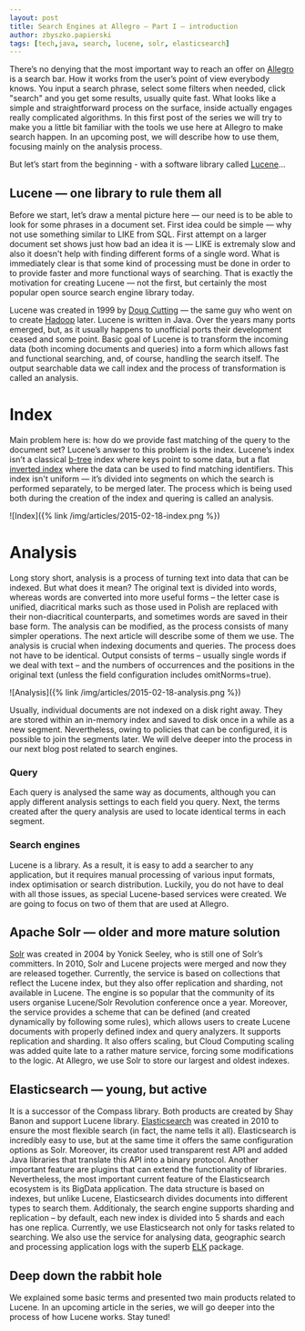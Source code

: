 ```yaml
---
layout: post
title: Search Engines at Allegro — Part I — introduction
author: zbyszko.papierski
tags: [tech,java, search, lucene, solr, elasticsearch]
---
```


There’s no denying that the most important way
to reach an offer on [Allegro](/about-us/) is a search bar. How it works from the user’s point of view everybody knows. You input a
search phrase, select some filters when needed, click "search" and you get some results, usually quite fast. What looks
like a simple and straightforward process on the surface, inside actually engages really
complicated algorithms. In this first post of the series we will try to make you a little bit familiar with the tools we
use here at Allegro to make search happen. In an upcoming post, we will describe how to use them, focusing mainly on the
analysis process.

But let’s start from the beginning - with a software library called [Lucene](http://lucene.apache.org/ "Lucene")...

## Lucene — one library to rule them all
Before we start, let’s draw a mental picture here — our need is to be able to look for some phrases in a document
set. First idea could be simple — why not use something similar to LIKE from SQL. First attempt on a larger document set
shows just how bad an idea it is — LIKE is extremaly slow and also it doesn't help with finding different forms of a
single word. What is immediately clear is that some kind of processing must be done in order to to provide faster and
more functional ways of searching. That is exactly the motivation for creating Lucene — not the first, but certainly the
most popular open source search engine library today.

Lucene was created in 1999 by [Doug Cutting](https://twitter.com/cutting "@cutting") — the same guy who went on to
create [Hadoop](http://hadoop.apache.org/) later. Lucene is written in Java. Over the years many ports emerged, but, as
it usually happens to unofficial ports their development ceased and some point. Basic goal of Lucene is to transform the
incoming data (both incoming documents and queries) into a form which allows fast and functional searching, and, of
course, handling the search itself. The output searchable data we call index and the process of transformation is called
an analysis.

# Index
Main problem here is: how do we provide fast matching of the query to the document set? Lucene’s anwser to this problem
is the index. Lucene’s index isn’t a classical [b-tree](http://en.wikipedia.org/wiki/B-tree) index where keys point to
some data, but a flat [inverted index](http://en.wikipedia.org/wiki/Inverted_index) where the data can be used to find
matching identifiers. This index isn't uniform — it’s divided into segments on which the search is performed separately,
to be merged later. The process which is being used both during the creation of the index and quering is called an
analysis.

![Index]({% link /img/articles/2015-02-18-index.png %})

# Analysis
Long story short, analysis is a process of turning text into data that can be indexed. But what does it mean?
The original text is divided into words, whereas words are converted into more useful forms – the letter case is unified,
diacritical marks such as those used in Polish are replaced with their non-diacritical counterparts, and sometimes
words are saved in their base form. The analysis can be modified, as the process consists of many simpler operations.
The next article will describe some of them we use. The analysis is crucial when indexing documents and queries. The
process does not have to be identical. Output consists of terms – usually single words if we deal with text – and the
numbers of occurrences and the positions in the original text (unless the field configuration includes omitNorms=true).

![Analysis]({% link /img/articles/2015-02-18-analysis.png %})

Usually, individual documents are not indexed on a disk right away. They are stored within an in-memory index and saved
to disk once in a while as a new segment. Nevertheless, owing to policies that can be configured, it is possible to join
the segments later. We will delve deeper into the process in our next blog post related to search engines.

### Query
Each query is analysed the same way as documents, although you can apply different analysis settings to each field you
query. Next, the terms created after the query analysis are used to locate identical terms in each segment.

### Search engines
Lucene is a library. As a result, it is easy to add a searcher to any application, but it requires manual processing of
various input formats, index optimisation or search distribution. Luckily, you do not have to deal with all those
issues, as special Lucene-based services were created. We are going to focus on two of them that are used at Allegro.

## Apache Solr — older and more mature solution
[Solr](http://lucene.apache.org/solr/ "Apache Solr") was created in 2004 by Yonick Seeley, who is still one of Solr’s
committers. In 2010, Solr and Lucene projects were merged and now they are released together.
Currently, the service is based on collections that reflect the Lucene index, but they also offer replication and
sharding, not available in Lucene. The engine is so popular that the community of its users organise Lucene/Solr
Revolution conference once a year. Moreover, the service provides a scheme that can be defined (and created dynamically
by following some rules), which allows users to create Lucene documents with properly defined index and query
analyzers. It supports replication and sharding. It also offers scaling, but Cloud Computing scaling was added
quite late to a rather mature service, forcing some modifications to the logic. At Allegro, we use Solr to store our
largest and oldest indexes.

## Elasticsearch — young, but active
It is a successor of the Compass library. Both products are created by Shay Banon and support Lucene library.
[Elasticsearch](http://elasticsearch.org "Elasticsearch") was created in 2010 to ensure the most flexible search (in
fact, the name tells it all). Elasticsearch is incredibly easy to use, but at the same time it offers the same configuration
options as Solr. Moreover, its creator used transparent rest API and added Java libraries that translate this API
into a binary protocol. Another important feature are plugins that can extend the functionality of libraries.
Nevertheless, the most important current feature of the Elasticsearch ecosystem is its BigData application.
The data structure is based on indexes, but unlike Lucene, Elasticsearch divides documents into different types to
search them. Additionaly, the search engine supports sharding and replication – by default, each new index is divided into 5
shards and each has one replica.
Currently, we use Elasticsearch not only for tasks related to searching. We also use the service for
analysing data, geographic search and processing application logs with the superb [ELK](http://www.elasticsearch.org/overview/elkdownloads/) package.

## Deep down the rabbit hole
We explained some basic terms and presented two main products related to Lucene. In an upcoming article in the series,
we will go deeper into the process of how Lucene works. Stay tuned!
